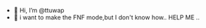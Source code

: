 - 👋 Hi, I’m @ttuwap
- 👀 i want to make the FNF mode,but I don't know how.. HELP ME ..
<!---
ttuwap/ttuwap is a ✨ special ✨ repository because its `README.md` (this file) appears on your GitHub profile.
You can click the Preview link to take a look at your changes.
--->
